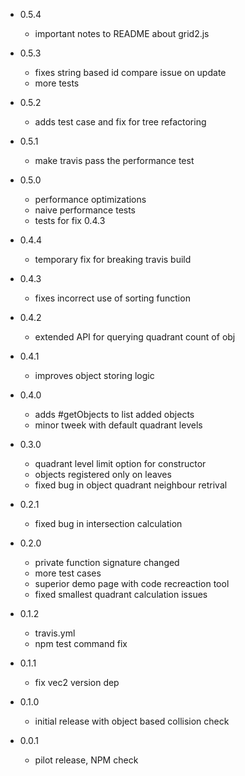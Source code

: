 - 0.5.4
    - important notes to README about grid2.js

- 0.5.3
    - fixes string based id compare issue on update
    - more tests

- 0.5.2
    - adds test case and fix for tree refactoring

- 0.5.1
    - make travis pass the performance test

- 0.5.0
    - performance optimizations
    - naive performance tests
    - tests for fix 0.4.3

- 0.4.4
    - temporary fix for breaking travis build

- 0.4.3
    - fixes incorrect use of sorting function

- 0.4.2
    - extended API for querying quadrant count of obj

- 0.4.1
    - improves object storing logic

- 0.4.0
    - adds #getObjects to list added objects
    - minor tweek with default quadrant levels

- 0.3.0
    - quadrant level limit option for constructor
    - objects registered only on leaves
    - fixed bug in object quadrant neighbour retrival

- 0.2.1
    - fixed bug in intersection calculation

- 0.2.0
    - private function signature changed
    - more test cases
    - superior demo page with code recreaction tool
    - fixed smallest quadrant calculation issues

- 0.1.2
    - travis.yml
    - npm test command fix

- 0.1.1
    - fix vec2 version dep

- 0.1.0
    - initial release with object based collision check

- 0.0.1
    - pilot release, NPM check
